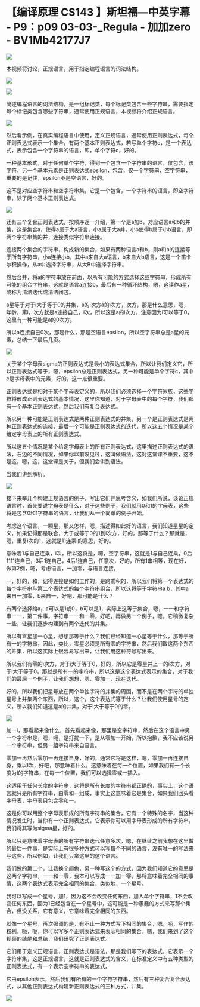 # 【编译原理 CS143 】斯坦福—中英字幕 - P9：p09 03-03-_Regula - 加加zero - BV1Mb42177J7

![](img/c196485999fd1ea5f94b2440fd445852_0.png)

本视频将讨论，正规语言，用于指定编程语言的词法结构。

![](img/c196485999fd1ea5f94b2440fd445852_2.png)

![](img/c196485999fd1ea5f94b2440fd445852_3.png)

简述编程语言的词法结构，是一组标记类，每个标记类包含一些字符串，需要指定每个标记类包含哪些字符串，通常使用正规语言，本视频将介绍正规语言。



![](img/c196485999fd1ea5f94b2440fd445852_5.png)

然后看示例，在真实编程语言中使用，定义正规语言，通常使用正则表达式，每个正则表达式表示一个集合，有两个基本正则表达式，若写单个字符c，是一个表达式，表示包含一个字符串的语言，即，单个字符c，好的。

一种基本形式，对于任何单个字符，得到一个包含一个字符串的语言，仅包含，该字符，另一个基本元素是正则表达式epsilon，包含，仅一个字符串，空字符串，重要的是记住，epsilon不是空语言，好的。

这不是对应空字符串和空字符串集，它是一个包含，一个字符串的语言，即空字符串，除了两个基本正则表达式。

![](img/c196485999fd1ea5f94b2440fd445852_7.png)

还有三个复合正则表达式，按顺序逐一介绍，第一个是a加b，对应语言a和b的并集，这是集合a，使得a属于大a语言，小a属于大a并，小b使得b属于小b语言，即两个字符串集的并，连接类似字符串连接。

连接两个集合的字符串，构成新的集合，如果有两种语言a和b，则a和b的连接等于所有字符串，小a连接小b，其中a来自大a语言，b来自大b语言，这是一个笛卡尔积操作，从a中选择字符串，从大B中选择字符串。

然后合并，将a的字符串放在前面，以所有可能的方式选择这些字符串，形成所有可能的组合字符串，这就是语言a连接b，最后有一种循环结构，嗯，这读作a星，或称为清洁迭代或清洁闭包。

a星等于对于i大于等于0的并集，a的i次方a的i次方，次方，那是什么意思，嗯，年龄，第i，次方就是a连接自己，i次，所以这是a的i次方，注意因为i可以等于0，这里有一种可能是a的0次方。

所以a连接自己0次，那是什么，那是空语言epsilon，所以空字符串总是a星的元素，总结一下最后几页。



![](img/c196485999fd1ea5f94b2440fd445852_9.png)

关于某个字母表sigma的正则表达式是最小的表达式集合，所以让我们定义它，所以正则表达式等于，嗯，epsilon总是正则表达式，另一种可能是单个字符c，其中c是字母表中的元素，好的，这一点很重要。

正则表达式是相对于某个字母表定义的，所以我们必须选择一个字符家族，这些字符将形成正则表达式的基本情况，这里你知道，对于字母表中的每个字符，我们都有一个基本正则表达式，然后我们有复合表达式。

所以另一种可能是正则表达式是两种正则表达式的并集，另一个是正则表达式是两种正则表达式的连接，最后一个可能是正则表达式的迭代，所以这五个情况是某个给定字母表上的所有正则表达式。

所以这五个情况是某个给定字母表上的所有正则表达式，这里描述正则表达式的语法，右边的不同情况，如果你以前没见过，这叫做语法，这对这堂课不重要，这不是这，嗯，这，这堂课是关于，但我们会讲到语法。

当我们讲到解析。

![](img/c196485999fd1ea5f94b2440fd445852_11.png)

接下来举几个构建正规语言的例子，写出它们并思考含义，如我们所说，谈论正规语言时，首先要说字母表是什么，对于这些例子，我们就用0和1的字母表，这些将是包含0和1字符串的语言，让我们从一个简单的例子开始。

考虑这个语言，一颗星，那又怎样，嗯，描述得如此好的语言，我们知道星星的定义，如果记得那是联合，大于或等于0的1到i次方，好的，那等于什么？那就是，嗯，重复i次的1，这就是11连乘i的意思，好的。

意味着1与自己连乘，i次，所以这将是，嗯，空字符串，这就是1与自己连乘，0后1111连自己，3后1连自己，4后1连自己，任意次，好的，所有1串相等，现在好，做第2例，嗯，考虑语言，一加零，与语言连接。

一，好的，和，记得连接是如何工作的，是跨乘积的，所以我们将第一个表达式的每个字符串与第二个表达式的每个字符串组合，所以这将等于字符串a b，其中a来自一加零，b来自一，好吧，那可能是什么？

有两个选择给a，a可以是1或0，b可以是1，实际上这等于集合，嗯，一一和字符串一一，第二件事，字符串一一和一零，好吧，再做另一个例子，嗯，它稍微复杂一些，让我们逐步构建到有两个迭代的并集。

所以有零星加一心星，想想那等于什么？我们已经知道一心星等于什么，那等于所有一的字符串，因此，类比，零星必须是所有零的字符串，然后我们取这两个东西的并集，所以这实际上很容易写出来，让我们用这种符号写出来。

所以我们有零的i次方，对于i大于等于0，好的，所以它是零星并上一的i次方，对于i大于等于0，那就是所有一的字符串，所以这是这个表达式表示的集合，对于我们的最后一个例子，让我们想想，嗯，零加一，现在迭代。

好的，所以我们把星号放在两个单独字符的并集的周围，而不是在两个字符的单独星号上并集两个东西，所以，这个，这个表达式等于什么？让我们使用星号的定义，所以我们知道这是a的并集，对于i大于等于0的零。



![](img/c196485999fd1ea5f94b2440fd445852_13.png)

加一i，那看起来像什么，首先看起来像，那里是空字符串，然后在这个语言中另一个字符串是，嗯，呃，是打扰一下，是从零加一开始，所以抱歉，我不应该说另一个字符串，但另一组字符串来自语言。

零加一再然后零加一再连接自身，好的，通常它将是这样，嗯，零加一再连接自身，乘以I次，好吧，那意味着什么，这意味着在每一个位置，如果我们有一个长度为I的字符串，在每一个位置，我们可以选择零或一插入。

这适用于任何长度的字符串，这将是所有长度的字符串都正确的，事实上，这个语言就只是所有字符串，由零和一组成，事实上这意味着它是集合，如果我们回头看字母表，字母表只包含零和一。

这是你可以用整个字母表形成的所有字符串的集合，它有一个特殊的名字，当这种情况发生时，当你有一个正则表达式，它表示你可以用字母表形成的所有字符串，我们将其写为sigma星，好的。

所以只是意味着字母表的所有字符串迭代任意多次，嗯，在继续之前我想在这里做的最后一件事，是实际上有很多种方式可以写每个不同的语言，没有唯一的写法来写这些，所以例如，让我们只拿这里的这个语言。

我们做的第二个，让我换个颜色，另一种写这个的方式，因为我们知道它的意思是这两个字符串，一一和一零，我本可以写成一一加一零，那将意味着完全相同的事情，这两个表达式表示完全相同的集合，类似地，一个星号。

我可以写成一个星号，加1，因为这不会改变任何东西，加入单个字符串，1不会改变任何东西，因为1已经包含在一个星号中，这可能是一种愚蠢的方式来写那个集合，但没关系，它有意义，它意味着完全相同的东西。

就像一个星号，再次强调的是，有不止一种方式写下相同的集合，嗯，呃，写作的权利，呃，呃，你可以写多个正则表达式来表示相同的集合，嗯，我们来到了这个视频的结尾和总结，我们研究了正则表达式。

它们用于定义正规语言，正则表达式是语法，那是我们写下的表达式，它表示一个字符串集，这是正规语言，这就是正则表达式的含义，在标准定义中有五种类型的正则表达式，有一个表示空字符串的表达式。

它由epsilon表示，然后我们有所有的一个字符字符串，然后有三种复合复合表达式，从其他正则表达式构建新正则表达式的三种方式，并集。



![](img/c196485999fd1ea5f94b2440fd445852_15.png)